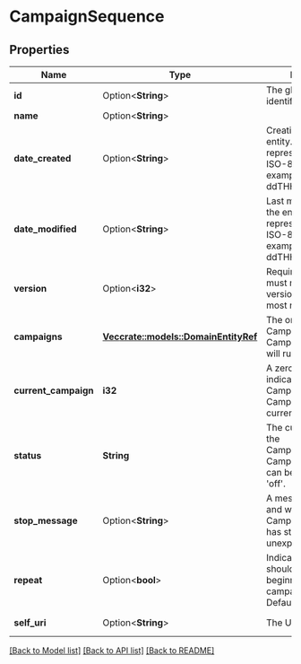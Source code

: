 # CampaignSequence

## Properties

Name | Type | Description | Notes
------------ | ------------- | ------------- | -------------
**id** | Option<**String**> | The globally unique identifier for the object. | [optional][readonly]
**name** | Option<**String**> |  | [optional]
**date_created** | Option<**String**> | Creation time of the entity. Date time is represented as an ISO-8601 string. For example: yyyy-MM-ddTHH:mm:ss[.mmm]Z | [optional][readonly]
**date_modified** | Option<**String**> | Last modified time of the entity. Date time is represented as an ISO-8601 string. For example: yyyy-MM-ddTHH:mm:ss[.mmm]Z | [optional][readonly]
**version** | Option<**i32**> | Required for updates, must match the version number of the most recent update | [optional]
**campaigns** | [**Vec<crate::models::DomainEntityRef>**](DomainEntityRef.md) | The ordered list of Campaigns that this CampaignSequence will run. | 
**current_campaign** | **i32** | A zero-based index indicating which Campaign this CampaignSequence is currently on. | [readonly]
**status** | **String** | The current status of the CampaignSequence. A CampaignSequence can be turned 'on' or 'off'. | 
**stop_message** | Option<**String**> | A message indicating if and why a CampaignSequence has stopped unexpectedly. | [optional][readonly]
**repeat** | Option<**bool**> | Indicates if a sequence should repeat from the beginning after the last campaign completes. Default is false. | [optional]
**self_uri** | Option<**String**> | The URI for this object | [optional][readonly]

[[Back to Model list]](../README.md#documentation-for-models) [[Back to API list]](../README.md#documentation-for-api-endpoints) [[Back to README]](../README.md)


